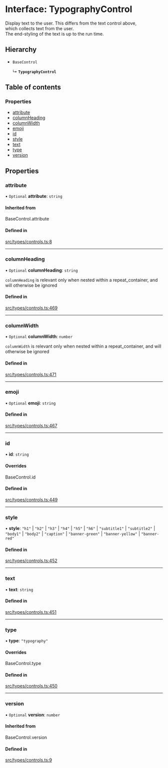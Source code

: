 # Interface: TypographyControl

Display text to the user. This differs from the text control above, \
which collects text from the user.\
The end-styling of the text is up to the run time.

## Hierarchy

- `BaseControl`

  ↳ **`TypographyControl`**

## Table of contents

### Properties

- [attribute](../wiki/TypographyControl#attribute)
- [columnHeading](../wiki/TypographyControl#columnheading)
- [columnWidth](../wiki/TypographyControl#columnwidth)
- [emoji](../wiki/TypographyControl#emoji)
- [id](../wiki/TypographyControl#id)
- [style](../wiki/TypographyControl#style)
- [text](../wiki/TypographyControl#text)
- [type](../wiki/TypographyControl#type)
- [version](../wiki/TypographyControl#version)

## Properties

### attribute

• `Optional` **attribute**: `string`

#### Inherited from

BaseControl.attribute

#### Defined in

[src/types/controls.ts:8](https://github.com/decisively-io/interview-sdk/blob/d46fabdc06b3374be895c52fe9624c00f5646b37/src/types/controls.ts#L8)

___

### columnHeading

• `Optional` **columnHeading**: `string`

`columnHeading` is relevant only when nested within a repeat_container, and will otherwise be ignored

#### Defined in

[src/types/controls.ts:469](https://github.com/decisively-io/interview-sdk/blob/d46fabdc06b3374be895c52fe9624c00f5646b37/src/types/controls.ts#L469)

___

### columnWidth

• `Optional` **columnWidth**: `number`

`columnWidth` is relevant only when nested within a repeat_container, and will otherwise be ignored

#### Defined in

[src/types/controls.ts:471](https://github.com/decisively-io/interview-sdk/blob/d46fabdc06b3374be895c52fe9624c00f5646b37/src/types/controls.ts#L471)

___

### emoji

• `Optional` **emoji**: `string`

#### Defined in

[src/types/controls.ts:467](https://github.com/decisively-io/interview-sdk/blob/d46fabdc06b3374be895c52fe9624c00f5646b37/src/types/controls.ts#L467)

___

### id

• **id**: `string`

#### Overrides

BaseControl.id

#### Defined in

[src/types/controls.ts:449](https://github.com/decisively-io/interview-sdk/blob/d46fabdc06b3374be895c52fe9624c00f5646b37/src/types/controls.ts#L449)

___

### style

• **style**: ``"h1"`` \| ``"h2"`` \| ``"h3"`` \| ``"h4"`` \| ``"h5"`` \| ``"h6"`` \| ``"subtitle1"`` \| ``"subtitle2"`` \| ``"body1"`` \| ``"body2"`` \| ``"caption"`` \| ``"banner-green"`` \| ``"banner-yellow"`` \| ``"banner-red"``

#### Defined in

[src/types/controls.ts:452](https://github.com/decisively-io/interview-sdk/blob/d46fabdc06b3374be895c52fe9624c00f5646b37/src/types/controls.ts#L452)

___

### text

• **text**: `string`

#### Defined in

[src/types/controls.ts:451](https://github.com/decisively-io/interview-sdk/blob/d46fabdc06b3374be895c52fe9624c00f5646b37/src/types/controls.ts#L451)

___

### type

• **type**: ``"typography"``

#### Overrides

BaseControl.type

#### Defined in

[src/types/controls.ts:450](https://github.com/decisively-io/interview-sdk/blob/d46fabdc06b3374be895c52fe9624c00f5646b37/src/types/controls.ts#L450)

___

### version

• `Optional` **version**: `number`

#### Inherited from

BaseControl.version

#### Defined in

[src/types/controls.ts:9](https://github.com/decisively-io/interview-sdk/blob/d46fabdc06b3374be895c52fe9624c00f5646b37/src/types/controls.ts#L9)
